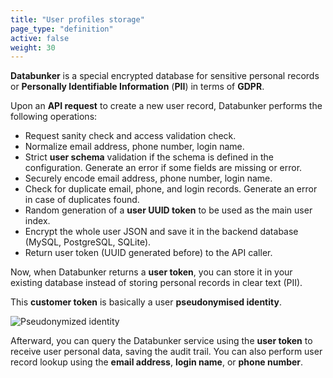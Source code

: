 ```yaml
---
title: "User profiles storage"
page_type: "definition"
active: false
weight: 30
---
```


**Databunker** is a special encrypted database for sensitive personal records or **Personally Identifiable Information** (**PII**) in terms of **GDPR**.

Upon an **API request** to create a new user record, Databunker performs the following operations:

- Request sanity check and access validation check.
- Normalize email address, phone number, login name.
- Strict **user schema** validation if the schema is defined in the configuration. Generate an error if some fields are missing or error.
- Securely encode email address, phone number, login name.
- Check for duplicate email, phone, and login records. Generate an error in case of duplicates found.
- Random generation of a **user UUID token** to be used as the main user index.
- Encrypt the whole user JSON and save it in the backend database (MySQL, PostgreSQL, SQLite).
- Return user token (UUID generated before) to the API caller.

Now, when Databunker returns a **user token**, you can store it in your existing database instead of storing personal records in clear text (PII).

This **customer token** is basically a user **pseudonymised identity**.

![Pseudonymized identity](/img/pseudonymized-identity.png)

Afterward, you can query the Databunker service using the **user token** to receive user personal data, saving the audit trail. You can also perform user record lookup using the **email address**, **login name**, or **phone number**.
